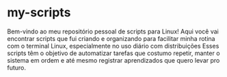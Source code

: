 # my-scripts
Bem-vindo ao meu repositório pessoal de scripts para Linux!
Aqui você vai encontrar scripts que fui criando e organizando para facilitar minha rotina com o terminal Linux, especialmente no uso diário com distribuições
Esses scripts têm o objetivo de automatizar tarefas que costumo repetir, manter o sistema em ordem e até mesmo registrar aprendizados que quero levar pro futuro.
